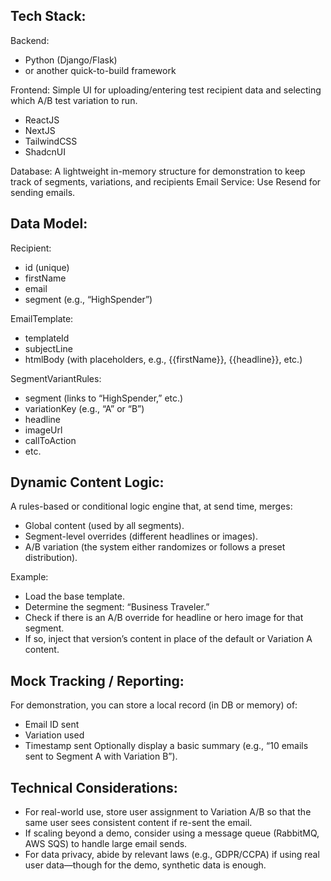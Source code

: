 ## Tech Stack:
Backend: 
- Python (Django/Flask) 
- or another quick-to-build framework 

Frontend: Simple UI for uploading/entering test recipient data and selecting which A/B test variation to run.
- ReactJS 
- NextJS
- TailwindCSS
- ShadcnUI

Database: A lightweight in-memory structure for demonstration to keep track of segments, variations, and recipients 
Email Service: Use Resend for sending emails. 


## Data Model:

Recipient:
- id (unique)
- firstName
- email
- segment (e.g., “HighSpender”)

EmailTemplate:
- templateId
- subjectLine
- htmlBody (with placeholders, e.g., {{firstName}}, {{headline}}, etc.)

SegmentVariantRules:
- segment (links to “HighSpender,” etc.)
- variationKey (e.g., “A” or “B”)
- headline
- imageUrl
- callToAction
- etc.


## Dynamic Content Logic:

A rules-based or conditional logic engine that, at send time, merges:
- Global content (used by all segments).
- Segment-level overrides (different headlines or images).
- A/B variation (the system either randomizes or follows a preset distribution).

Example:
- Load the base template.
- Determine the segment: “Business Traveler.”
- Check if there is an A/B override for headline or hero image for that segment.
- If so, inject that version’s content in place of the default or Variation A content.


## Mock Tracking / Reporting:

For demonstration, you can store a local record (in DB or memory) of:
- Email ID sent
- Variation used
- Timestamp sent
Optionally display a basic summary (e.g., “10 emails sent to Segment A with Variation B”).

## Technical Considerations:
    
- For real-world use, store user assignment to Variation A/B so that the same user sees consistent content if re-sent the email.
- If scaling beyond a demo, consider using a message queue (RabbitMQ, AWS SQS) to handle large email sends.
- For data privacy, abide by relevant laws (e.g., GDPR/CCPA) if using real user data—though for the demo, synthetic data is enough.

